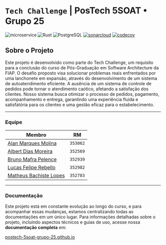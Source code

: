 # `Tech Challenge` | PosTech 5SOAT • Grupo 25

![microservice](https://img.shields.io/badge/pedido--produto-blue?label=microsservi%C3%A7o&labelColor=%23505050&color=%23d63865) ![Rust](https://img.shields.io/badge/Rust-505050?logo=rust&logoColor=FFFFFF&labelColor=CE422B) ![PostgreSQL](https://img.shields.io/badge/PostgreSQL-505050?logo=postgresql&logoColor=FFFFFF&labelColor=4169E1) [![sonarcloud](https://sonarcloud.io/api/project_badges/measure?project=postech-5soat-grupo-25_tech-challenge-pedido-produto&metric=alert_status)](https://sonarcloud.io/summary/new_code?id=postech-5soat-grupo-25_tech-challenge-pedido-produto) [![codecov](https://codecov.io/gh/postech-5soat-grupo-25/tech-challenge-pedido-produto/branch/main/graph/badge.svg?token=N0U9CNHDC8)](https://codecov.io/gh/postech-5soat-grupo-25/tech-challenge-pedido-produto)

## Sobre o Projeto

Este projeto é desenvolvido como parte do Tech Challenge, um requisito para a conclusão do curso de Pós-Graduação em Software Architecture da FIAP. O desafio proposto visa solucionar problemas reais enfrentados por uma lanchonete em expansão, através do desenvolvimento de um sistema de autoatendimento eficiente. A ausência de um sistema de controle de pedidos pode tornar o atendimento caótico, afetando a satisfação dos clientes. Nosso sistema busca otimizar o processo de pedidos, pagamento, acompanhamento e entrega, garantindo uma experiência fluida e satisfatória para os clientes e uma gestão eficaz para o estabelecimento.

---

### Equipe

| Membro                                                                        | RM       |
|-------------------------------------------------------------------------------|----------|
| [Alan Marques Molina](https://www.linkedin.com/in/alanmmolina/)               | `353062` |
| [Albert Dias Moreira](https://www.linkedin.com/in/albert-moreira-62b9272b/)   | `352569` |
| [Bruno Mafra Pelence](https://www.linkedin.com/in/bruno-mafra-pelence/)       | `352939` |
| [Lucas Felipe Rebello](https://www.linkedin.com/in/lucas-rebello-b01849112/)  | `352982` |
| [Matheus Bachiste Lopes](https://www.linkedin.com/in/matheus-bachiste-lopes/) | `352783` |

---

### Documentação

Este projeto está em constante evolução ao longo do curso, e para acompanhar essas mudanças, estamos centralizando todas as documentações em um único lugar. Para informações detalhadas sobre o projeto, incluindo aspectos técnicos e guias de uso, acesse nossa **documentação completa** em: 

[postech-5soat-grupo-25.github.io](https://postech-5soat-grupo-25.github.io/)
